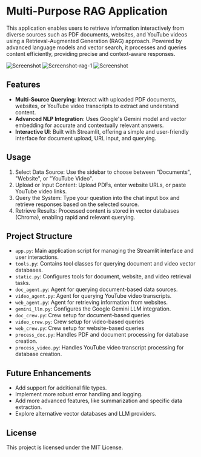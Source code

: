 # Multi-Purpose RAG Application

This application enables users to retrieve information interactively from diverse sources such as PDF documents, websites, and YouTube videos using a Retrieval-Augmented Generation (RAG) approach. Powered by advanced language models and vector search, it processes and queries content efficiently, providing precise and context-aware responses.

![Screenshot](https://github.com/user-attachments/assets/32b337e1-1b7b-44b4-a5a8-26b0a37fbc6d)
![Screenshot-rag-1](https://github.com/user-attachments/assets/374bff63-3748-4bb9-a6b4-4111e7d090a0)
![Screenshot](https://github.com/user-attachments/assets/cf091496-63b3-4949-9f42-134dd3220109)


## Features
- **Multi-Source Querying**: Interact with uploaded PDF documents, websites, or YouTube video transcripts to extract and understand content.
- **Advanced NLP Integration**: Uses Google's Gemini model and vector embedding for accurate and contextually relevant answers.
- **Interactive UI**: Built with Streamlit, offering a simple and user-friendly interface for document upload, URL input, and querying.

## Usage
1. Select Data Source: Use the sidebar to choose between "Documents", "Website", or "YouTube Video".
2. Upload or Input Content: Upload PDFs, enter website URLs, or paste YouTube video links.
3. Query the System: Type your question into the chat input box and retrieve responses based on the selected source.
4. Retrieve Results: Processed content is stored in vector databases (Chroma), enabling rapid and relevant querying.

## Project Structure
- `app.py`: Main application script for managing the Streamlit interface and user interactions.
- `tools.py`: Contains tool classes for querying document and video vector databases.
- `static.py`: Configures tools for document, website, and video retrieval tasks.
- `doc_agent.py`: Agent for querying document-based data sources.
- `video_agent.py`: Agent for querying YouTube video transcripts.
- `web_agent.py`: Agent for retrieving information from websites.
- `gemini_llm.py`: Configures the Google Gemini LLM integration.
- `doc_crew.py`: Crew setup for document-based queries
- `video_crew.py`: Crew setup for video-based queries
- `web_crew.py`: Crew setup for website-based queries
- `process_doc.py`: Handles PDF and document processing for database creation.
- `process_video.py`: Handles YouTube video transcript processing for database creation.



## Future Enhancements
*   Add support for additional file types.
*   Implement more robust error handling and logging.
*   Add more advanced features, like summarization and specific data extraction.
*   Explore alternative vector databases and LLM providers.


## License
This project is licensed under the MIT License.
